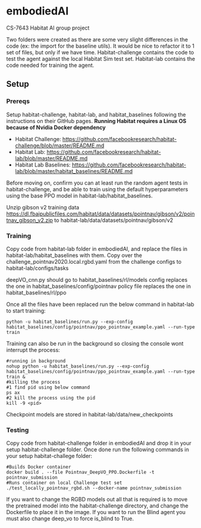 # embodiedAI
CS-7643 Habitat AI group project

Two folders were created as there are some very slight differences in the code (ex: the import for the baseline utils). It would be nice to refactor it to 1 set of files, but only if we have time. Habitat-challenge contains the code to test the agent against the local Habitat Sim test set. Habitat-lab contains the code needed for training the agent.
## Setup

### Prereqs
Setup habitat-challenge, habitat-lab, and habitat_baselines following the instructions on their GitHub pages. **Running Habitat requires a Linux OS because of Nvidia Docker dependency**

 - Habitat Challenge: https://github.com/facebookresearch/habitat-challenge/blob/master/README.md
 - Habitat Lab: https://github.com/facebookresearch/habitat-lab/blob/master/README.md
 - Habitat Lab Baselines:  https://github.com/facebookresearch/habitat-lab/blob/master/habitat_baselines/README.md

Before moving on, confirm you can at least run the random agent tests in habitat-challenge, and be able to train using the default hyperparameters using the base PPO model in habitat-lab/habitat_baselines.

Unzip gibson v2 training data https://dl.fbaipublicfiles.com/habitat/data/datasets/pointnav/gibson/v2/pointnav_gibson_v2.zip to habitat-lab/data/datasets/pointnav/gibson/v2


### Training
Copy code from habitat-lab folder in embodiedAI, and replace the files in habitat-lab/habitat_baselines with them. Copy over the challenge_pointnav2020.local.rgbd.yaml from the challenge configs to habitat-lab/configs/tasks

deepVO_cnn.py should go to habitat_baselines/rl/models
config replaces the one in habitat_baselines/config/pointnav
policy file replaces the one in habitat_baselines/rl/ppo

Once all the files have been replaced run the below command in habitat-lab to start training:

    python -u habitat_baselines/run.py --exp-config habitat_baselines/config/pointnav/ppo_pointnav_example.yaml --run-type train

Training can also be run in the background so closing the console wont interrupt the process:

    #running in background
    nohup python -u habitat_baselines/run.py --exp-config habitat_baselines/config/pointnav/ppo_pointnav_example.yaml --run-type train &
    #killing the process
    #1 find pid using below command
    ps ax
    #2 kill the process using the pid
    kill -9 <pid>

Checkpoint models are stored in habitat-lab/data/new_checkpoints

### Testing

Copy code from habitat-challenge folder in embodiedAI and drop it in your setup habitat-challenge folder.
Once done run the following commands in your setup habitat-challege folder:

    #Builds Docker container
    docker build . --file Pointnav_DeepVO_PPO.Dockerfile -t pointnav_submission
    #Runs container on local Challenge test set
    ./test_locally_pointnav_rgbd.sh --docker-name pointnav_submission

If you want to change the RGBD models out all that is required is to move the pretrained model into the habitat-challenge directory, and change the Dockerfile to place it in the image. If you want to run the Blind agent you must also change deep_vo to force is_blind to True.
